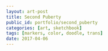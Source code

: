 ```yaml
---
layout: art-post
title: Second Puberty
public_id: portfolio/second_puberty
categories: [art, sketchbook]
tags: [markers, color, doodle, trans]
date: 2017-04-06
---
```

